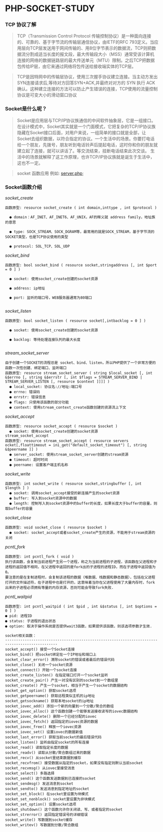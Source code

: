 # PHP-SOCKET-STUDY  

### TCP 协议了解

> TCP（Transmission Control Protocol 传输控制协议）是一种面向连接的、可靠的、基于字节流的传输层通信协议，由IETF的RFC 793定义。当应用层向TCP层发送用于网间传输的、用8位字节表示的数据流，TCP则把数据流分割成适当长度的报文段，最大传输段大小（MSS）通常受该计算机连接的网络的数据链路层的最大传送单元（MTU）限制。之后TCP把数据包传给IP层，由它来通过网络将包传送给接收端实体的TCP层。

> TCP是因特网中的传输层协议，使用三次握手协议建立连接。当主动方发出SYN连接请求后,等待对方回答SYN+ACK,并最终对对方的 SYN 执行 ACK 确认。这种建立连接的方法可以防止产生错误的连接，TCP使用的流量控制协议是可变大小的滑动窗口协议

### Socket是什么呢？

>Socket是应用层与TCP/IP协议族通信的中间软件抽象层，它是一组接口。在设计模式中，Socket其实就是一个门面模式，它把复杂的TCP/IP协议族隐藏在Socket接口后面，对用户来说，一组简单的接口就是全部，让Socket去组织数据，以符合指定的协议。一个生活中的场景。你要打电话给一个朋友，先拨号，朋友听到电话铃声后提起电话，这时你和你的朋友就建立起了连接，就可以讲话了。等交流结束，挂断电话结束此次交谈。 生活中的场景就解释了这工作原理，也许TCP/IP协议族就是诞生于生活中，这也不一定。

> socket 函数应用 例如: [server.php](./code/server.php);

### Socket函数介绍

*socket_create*
```
函数原型: resource socket_create ( int domain,inttype , int $protocol )

  ● domain：AF_INET、AF_INET6、AF_UNIX，AF的释义就 address family，地址族的意思
  
  ● type: SOCK_STREAM、SOCK_DGRAM等，最常用的就是SOCK_STREAM，基于字节流的SOCKET类型，也是TCP协议使用的类型
  
  ● protocol: SOL_TCP、SOL_UDP
```  
*socket_bind*

```
函数原型: bool socket_bind ( resource socket,stringaddress [, int $port = 0 ] )
  
  ● socket: 使用socket_create创建的socket资源
  
  ● address: ip地址
  
  ● port: 监听的端口号，WEB服务器通常为80端口
  
```
*socket_listen*

```
函数原型: bool socket_listen ( resource socket[,intbacklog = 0 ] )
  
  ● socket: 使用socket_create创建的socket资源
  
  ● backlog: 等待处理连接队列的最大长度
  
```
*stream_socket_server*

```
由于创建一个SOCKET的流程总是 socket、bind、listen，所以PHP提供了一个非常方便的函数一次性创建、绑定端口、监听端口
函数原型: resource stream_socket_server ( string $local_socket [, int &$errno [, string &$errstr [, int $flags = STREAM_SERVER_BIND | STREAM_SERVER_LISTEN [, resource $context ]]]] )
  ● local_socket: 协议名://地址:端口号
  ● errno: 错误码
  ● errstr: 错误信息
  ● flags: 只使用该函数的部分功能
  ● context: 使用stream_context_create函数创建的资源流上下文
```

*socket_accept*

```
函数原型: resource socket_accept ( resource $socket )
  ● socket: 使用socket_create创建的socket资源
stream_socket_accept
函数原型: resource stream_socket_accept ( resource servers​ocket[,floattimeout = ini_get("default_socket_timeout") [, string &$peername ]] )
  ● server_socket: 使用stream_socket_server创建的stream资源
  ● timeout: 超时时间
  ● peername: 设置客户端主机名称
```

*socket_write*

```
函数原型: int socket_write ( resource socket,stringbuffer [, int $length ] )
  ● socket: 调用socket_accept接受的新连接产生的socket资源
  ● buffer: 写入到socket资源中的数据
  ● length: 控制写入到socket资源中的buffer的长度，如果长度大于buffer的容量，则取buffer的容量
```

*socket_close*

```
函数原型: void socket_close ( resource $socket )
  ● socket: socket_accept或者socket_create产生的资源，不能用于stream资源的关闭
```

*pcntl_fork*

```
函数原型: int pcntl_fork ( void )
执行该函数，会复制当前进程产生另一个进程，称之为当前进程的子进程，该函数在父进程和子进程的返回值不相同，在父进程中返回的是fork出的子进程的进程ID，而在子进程中返回值为0。
要注意的是在复制进程时，会复制该进程的数据（堆数据、栈数据和静态数据），包括在父进程打开的文件描述符，在子进程中也是打开的，这意味着当你在父进程使用了大量内存时，fork出来的子进程必须拥有等量的内存资源，否则可能会导致fork失败.

```
*pcntl_waitpid*

```
函数原型: int pcntl_waitpid ( int $pid , int &$status [, int $options = 0 ] )
● pid: 进程ID
● status: 子进程的退出状态
● option: 取决于操作系统是否提供wait3函数，如果提供该函数，则该选项参数才生效.
```

```
socket相关函数：
----------------------------------------------------------------------------------------------
socket_accept() 接受一个Socket连接
socket_bind() 把socket绑定在一个IP地址和端口上
socket_clear_error() 清除socket的错误或者最后的错误代码
socket_close() 关闭一个socket资源
socket_connect() 开始一个socket连接
socket_create_listen() 在指定端口打开一个socket监听
socket_create_pair() 产生一对没有区别的socket到一个数组里
socket_create() 产生一个socket，相当于产生一个socket的数据结构
socket_get_option() 获取socket选项
socket_getpeername() 获取远程类似主机的ip地址
socket_getsockname() 获取本地socket的ip地址
socket_iovec_add() 添加一个新的向量到一个分散/聚合的数组
socket_iovec_alloc() 这个函数创建一个能够发送接收读写的iovec数据结构
socket_iovec_delete() 删除一个已经分配的iovec
socket_iovec_fetch() 返回指定的iovec资源的数据
socket_iovec_free() 释放一个iovec资源
socket_iovec_set() 设置iovec的数据新值
socket_last_error() 获取当前socket的最后错误代码
socket_listen() 监听由指定socket的所有连接
socket_read() 读取指定长度的数据
socket_readv() 读取从分散/聚合数组过来的数据
socket_recv() 从socket里结束数据到缓存
socket_recvfrom() 接受数据从指定的socket，如果没有指定则默认当前socket
socket_recvmsg() 从iovec里接受消息
socket_select() 多路选择
socket_send() 这个函数发送数据到已连接的socket
socket_sendmsg() 发送消息到socket
socket_sendto() 发送消息到指定地址的socket
socket_set_block() 在socket里设置为块模式
socket_set_nonblock() socket里设置为非块模式
socket_set_option() 设置socket选项
socket_shutdown() 这个函数允许你关闭读、写、或者指定的socket
socket_strerror() 返回指定错误号的详细错误
socket_write() 写数据到socket缓存
socket_writev() 写数据到分散/聚合数组
```